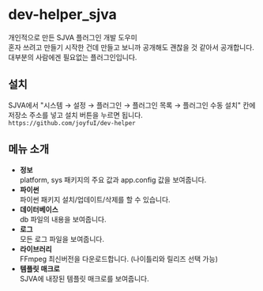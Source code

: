 # dev-helper_sjva

개인적으로 만든 SJVA 플러그인 개발 도우미  
혼자 쓰려고 만들기 시작한 건데 만들고 보니까 공개해도 괜찮을 것 같아서 공개합니다.  
대부분의 사람에겐 필요없는 플러그인입니다.

## 설치

SJVA에서 "시스템 → 설정 → 플러그인 → 플러그인 목록 → 플러그인 수동 설치" 칸에 저장소 주소를 넣고 설치 버튼을 누르면 됩니다.  
`https://github.com/joyfuI/dev-helper`

## 메뉴 소개

- **정보**  
  platform, sys 패키지의 주요 값과 app.config 값을 보여줍니다.
- **파이썬**  
  파이썬 패키지 설치/업데이트/삭제를 할 수 있습니다.
- **데이터베이스**  
  db 파일의 내용을 보여줍니다.
- **로그**  
  모든 로그 파일을 보여줍니다.
- **라이브러리**  
  FFmpeg 최신버전을 다운로드합니다. (나이틀리와 릴리즈 선택 가능)
- **템플릿 매크로**  
  SJVA에 내장된 템플릿 매크로를 보여줍니다.
